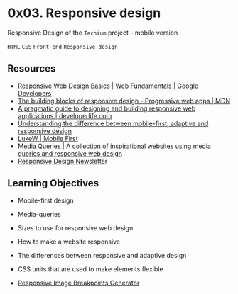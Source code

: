 # 0x03. Responsive design

Responsive Design of the `Techium` project - mobile version

`HTML` `CSS` `Front-end` `Responsive design`

## Resources

- [Responsive Web Design Basics | Web Fundamentals | Google Developers](https://web.dev/responsive-web-design-basics/)
- [The building blocks of responsive design - Progressive web apps | MDN](https://developer.mozilla.org/en-US/docs/Learn/CSS/CSS_layout/Responsive_Design)
- [A pragmatic guide to designing and building responsive web applications | developerlife.com](https://developerlife.com/2019/08/25/guide-to-building-responsive-web-apps/)
- [Understanding the difference between mobile-first, adaptive and responsive design](https://fredericgonzalo.com/en/understanding-the-difference-between-mobile-first-adaptive-and-responsive-design/)
- [LukeW | Mobile First](https://www.lukew.com/ff/entry.asp?933)
- [Media Queries | A collection of inspirational websites using media queries and responsive web design](https://mediaqueri.es/)
- [Responsive Design Newsletter](https://bytes.dev/?s=rwd)

## Learning Objectives

- Mobile-first design
- Media-queries
- Sizes to use for responsive web design
- How to make a website responsive
- The differences between responsive and adaptive design
- CSS units that are used to make elements flexible

- [Responsive Image Breakpoints Generator](https://www.responsivebreakpoints.com/)

